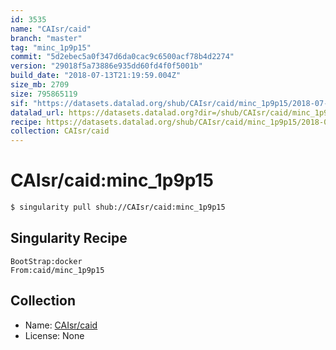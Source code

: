 ```yaml
---
id: 3535
name: "CAIsr/caid"
branch: "master"
tag: "minc_1p9p15"
commit: "5d2ebec5a0f347d6da0cac9c6500acf78b4d2274"
version: "29018f5a73886e935dd60fd4f0f5001b"
build_date: "2018-07-13T21:19:59.004Z"
size_mb: 2709
size: 795865119
sif: "https://datasets.datalad.org/shub/CAIsr/caid/minc_1p9p15/2018-07-13-5d2ebec5-29018f5a/29018f5a73886e935dd60fd4f0f5001b.simg"
datalad_url: https://datasets.datalad.org?dir=/shub/CAIsr/caid/minc_1p9p15/2018-07-13-5d2ebec5-29018f5a/
recipe: https://datasets.datalad.org/shub/CAIsr/caid/minc_1p9p15/2018-07-13-5d2ebec5-29018f5a/Singularity
collection: CAIsr/caid
---
```


# CAIsr/caid:minc_1p9p15

```bash
$ singularity pull shub://CAIsr/caid:minc_1p9p15
```

## Singularity Recipe

```singularity
BootStrap:docker
From:caid/minc_1p9p15
```

## Collection

 - Name: [CAIsr/caid](https://github.com/CAIsr/caid)
 - License: None

